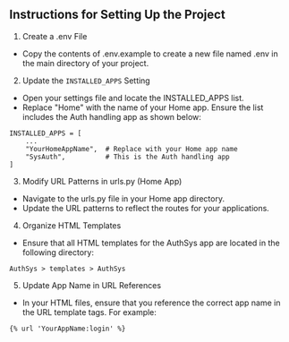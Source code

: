 ## Instructions for Setting Up the Project

1. Create a .env File

* Copy the contents of .env.example to create a new file named .env in the main directory of your project.


2. Update the ```INSTALLED_APPS``` Setting

* Open your settings file and locate the INSTALLED_APPS list.
* Replace "Home" with the name of your Home app. Ensure the list includes the Auth handling app as shown below:

```
INSTALLED_APPS = [
    ...
    "YourHomeAppName",  # Replace with your Home app name
    "SysAuth",          # This is the Auth handling app
]
```
3. Modify URL Patterns in urls.py (Home App)

* Navigate to the urls.py file in your Home app directory.
* Update the URL patterns to reflect the routes for your applications.

4. Organize HTML Templates

* Ensure that all HTML templates for the AuthSys app are located in the following directory:
```
AuthSys > templates > AuthSys
```
5. Update App Name in URL References

* In your HTML files, ensure that you reference the correct app name in the URL template tags. For example:
```
{% url 'YourAppName:login' %}
```
